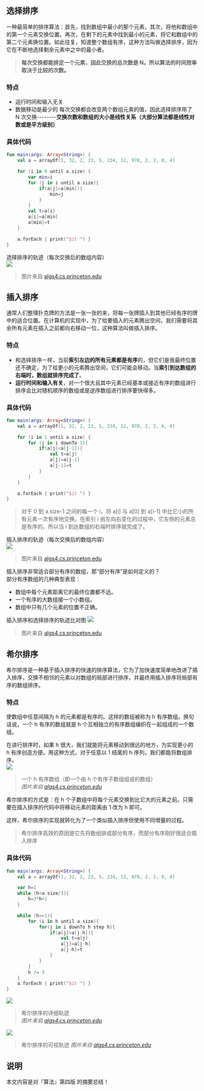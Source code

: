 ﻿
## 选择排序
一种最简单的排序算法：首先，找到数组中最小的那个元素，其次，将他和数组中的第一个元素交换位置。再次，在剩下的元素中找到最小的元素，将它和数组中的第二个元素换位置。如此往复，知道整个数组有序，这种方法叫做选择排序，因为它在不断地选择剩余元素中之中的最小者。  
>**每次交换都能排定一个元素，因此交换的总次数是 N。所以算法的时间效率取决于比较的次数。**  

### 特点
 - 运行时间和输入无关
 - 数据移动是最少的
	每次交换都会改变两个数组元素的值，因此选择排序用了 N 次交换--------**交换次数和数组的大小是线性关系（大部分算法都是线性对数或是平方级别）**  

### 具体代码
``` kotlin
fun main(args: Array<String>) {
    val a = arrayOf(1, 32, 2, 23, 5, 234, 12, 978, 2, 2, 0, 4)

    for (i in 0 until a.size) {
        var min=i
        for (j in i until a.size){
            if(a[j]<a[min]){
                min=j
            }
        }
        val t=a[i]
        a[i]=a[min]
        a[min]=t
    }

    a.forEach { print("$it ") }
}
```

选择排序的轨迹（每次交换后的数组内容）  
![](http://os6ycxx7w.bkt.clouddn.com/github/blog/algorithm_2/selection.png)  
>图片来自 [algs4.cs.princeton.edu](http://algs4.cs.princeton.edu)

## 插入排序
通常人们整理扑克牌的方法是一张一张的来，将每一张牌插入到其他已经有序的牌中的适合位置。在计算机的实现中，为了给要插入的元素腾出空间，我们需要将其余所有元素在插入之前都向右移动一位，这种算法叫做插入排序。
### 特点
 - 和选择排序一样，当前**索引左边的所有元素都是有序**的，但它们是我最终位置还不确定，为了给更小的元素腾出空间，它们可能会移动。当**索引到达数组的右端时，数组就排序完成了**。
 - **运行时间和输入有关**，对一个很大且其中元素已经基本或接近有序的数组进行排序会比对随机顺序的数组或是逆序数组进行排序要快得多。  

### 具体代码
``` kotlin
fun main(args: Array<String>) {
    val a = arrayOf(1, 32, 2, 23, 5, 234, 12, 978, 2, 2, 0, 4)

    for (i in 1 until a.size) {
        for (j in i downTo 1){
            if(a[j]<a[j-1]){
                val t=a[j]
                a[j]=a[j-1]
                a[j-1]=t
            }
        }
    }

    a.forEach { print("$it ") }
}
```
>对于 0 到 a.size-1 之间的每一个 i，将 a[i] 与 a[0] 到 a[i-1] 中比它小的所有元素一次有序地交换。在索引 i 由左向右变化的过程中，它左侧的元素总是有序的，所以当 i 到达数组的右端时排序就完成了。

插入排序的轨迹（每次交换后的数组内容）  
![](http://os6ycxx7w.bkt.clouddn.com/github/blog/algorithm_2/insertion.png)  
>图片来自 [algs4.cs.princeton.edu](http://algs4.cs.princeton.edu)

插入排序非常适合部分有序的数组，那“部分有序”是如何定义的？  
部分有序数组的几种典型表现：
 - 数组中每个元素距离它的最终位置都不远。  
 - 一个有序的大数组接一个小数组。
 - 数组中只有几个元素的位置不正确。

插入排序和选择排序的轨迹比对图
![](http://os6ycxx7w.bkt.clouddn.com/github/blog/algorithm_2/bars.png)  
>图片来自 [algs4.cs.princeton.edu](http://algs4.cs.princeton.edu)




## 希尔排序
希尔排序是一种基于插入排序的快速的排序算法，它为了加快速度简单地改进了插入排序，交换不相邻的元素以对数组的局部进行排序，并最终用插入排序将局部有序的数组排序。  

### 特点
使数组中任意间隔为 h 的元素都是有序的。这样的数组被称为 h 有序数组。换句话说，一个 h 有序的数组就是 h 个互相独立的有序数组编织在一起组成的一个数组。

在进行排序时，如果 h 很大，我们就能将元素移动到很远的地方，为实现更小的 h 有序创造方便。用这种方式，对于任意以 1 结尾的 h 序列，我们都能将数组排序。  
![](http://os6ycxx7w.bkt.clouddn.com/github/blog/algorithm_2/h-sorted.png)  
>一个 h 有序数组（即一个由 h 个有序子数组组成的数组）  
>*图片来自 [algs4.cs.princeton.edu](http://algs4.cs.princeton.edu)*

希尔排序的方式是：在 h 个子数组中将每个元素交换到比它大的元素之前。只需要在插入排序的代码中将移动元素的距离由 1 改为 h 即可。

这样，希尔排序的实现就转化为了一个类似插入排序但使用不同增量的过程。
>希尔排序高效的原因是它先将数组排成部分有序，而部分有序刚好很适合插入排序

### 具体代码
``` kotlin
fun main(args: Array<String>) {
    val a = arrayOf(1, 32, 2, 23, 5, 234, 12, 978, 2, 2, 0, 4)

    var h=1
    while (h<a.size/3){
        h=3*h+1
    }

    while (h>=1){
        for (i in h until a.size){
            for(j in i downTo h step h){
                if(a[j]>a[j-h]){
                    val t=a[j]
                    a[j]=a[j-h]
                    a[j-h]=t
                }
            }
        }
        h /= 3
    }
    a.forEach { print("$it ") }
}
```
![](http://os6ycxx7w.bkt.clouddn.com/github/blog/algorithm_2/shell.png)  
>希尔排序的详细轨迹  
>*图片来自 [algs4.cs.princeton.edu](http://algs4.cs.princeton.edu)*  

![](http://os6ycxx7w.bkt.clouddn.com/github/blog/algorithm_2/shell-bars.png)  
>希尔排序的可视轨迹
>*图片来自 [algs4.cs.princeton.edu](http://algs4.cs.princeton.edu)*  

## 说明
本文内容是对『算法』第四版 的摘要总结！
